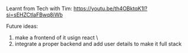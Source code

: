 Learnt from Tech with Tim: https://youtu.be/th4OBktqK1I?si=sEHZCtlaFBwq8iWb

Future ideas: 
1. make a frontend of it usign react \
2. integrate a proper backend and add user details to make it full stack